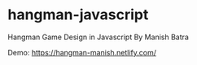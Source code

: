 # hangman-javascript
 Hangman Game Design in Javascript By Manish Batra

Demo: https://hangman-manish.netlify.com/